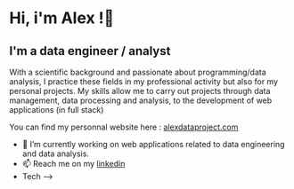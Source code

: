 <h1>Hi, i'm Alex !👋</h1>
<h2>I'm a data engineer / analyst</h2>

<p>With a scientific background and passionate about programming/data analysis, I practice these fields in my professional activity but also for my personal projects. My skills allow me to carry out projects through data management, data processing and analysis, to the development of web applications (in full stack)</p>

You can find my personnal website here : <a href = "https://alexdataproject.com/">alexdataproject.com</a>

- 🔭 I’m currently working on web applications related to data engineering and data analysis.
- 📫 Reach me on my <a href = "https://www.linkedin.com/in/alexandre-duval-6021711ba/">linkedin</a>
- Tech
-->
